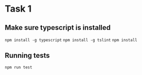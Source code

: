 # Task 1

## Make sure typescript is installed
`npm install -g typescript`
`npm install -g tslint`
`npm install`

## Running tests
`npm run test`